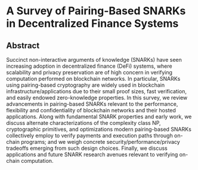 # A Survey of Pairing-Based SNARKs in Decentralized Finance Systems

## Abstract
Succinct non-interactive arguments of knowledge (SNARKs) have seen increasing adoption in decentralized finance (DeFi) systems, where scalability and privacy preservation are of high concern in verifying computation performed on blockchain networks. In particular, SNARKs using pairing-based cryptography are widely used in blockchain infrastructure/applications due to their small proof sizes, fast verification, and easily endowed zero-knowledge properties. In this survey, we review advancements in pairing-based SNARKs relevant to the performance, flexibility and confidentiality of blockchain networks and their hosted applications. Along with fundamental SNARK properties and early work, we discuss alternate characterizations of the complexity class NP, cryptographic primitives, and optimizations modern pairing-based SNARKs collectively employ to verify payments and execution paths through on-chain programs; and we weigh concrete security/performance/privacy tradeoffs emerging from such design choices. Finally, we discuss applications and future SNARK research avenues relevant to verifying on-chain computation.
